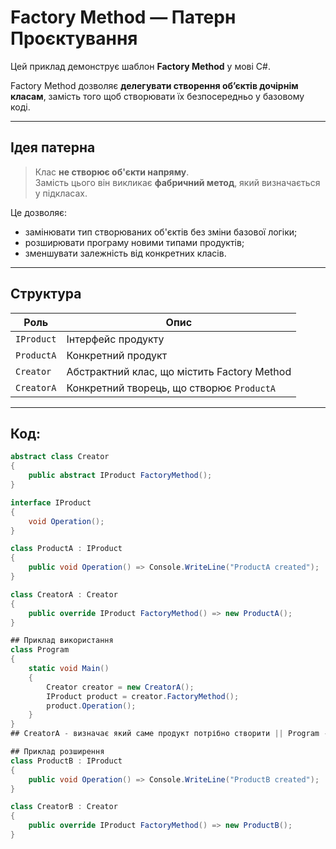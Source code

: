 # Factory Method — Патерн Проєктування

Цей приклад демонструє шаблон **Factory Method** у мові C#.

Factory Method дозволяє **делегувати створення об’єктів дочірнім класам**, замість того щоб створювати їх безпосередньо у базовому коді.

---

## Ідея патерна

> Клас **не створює об'єкти напряму**.  
> Замість цього він викликає **фабричний метод**, який визначається у підкласах.

Це дозволяє:
- замінювати тип створюваних об'єктів без зміни базової логіки;
- розширювати програму новими типами продуктів;
- зменшувати залежність від конкретних класів.

---

## Структура

| Роль | Опис |
|------|------|
| `IProduct` | Інтерфейс продукту |
| `ProductA` | Конкретний продукт |
| `Creator` | Абстрактний клас, що містить Factory Method |
| `CreatorA` | Конкретний творець, що створює `ProductA` |

---

## Код:

```csharp
abstract class Creator
{
    public abstract IProduct FactoryMethod();
}

interface IProduct
{
    void Operation();
}

class ProductA : IProduct
{
    public void Operation() => Console.WriteLine("ProductA created");
}

class CreatorA : Creator
{
    public override IProduct FactoryMethod() => new ProductA();
}

## Приклад використання
class Program
{
    static void Main()
    {
        Creator creator = new CreatorA();
        IProduct product = creator.FactoryMethod();
        product.Operation();
    }
}
## CreatorA - визначає який саме продукт потрібно створити || Program - працює через абстракції, не знаючи про конкретні типи

## Приклад розширення
class ProductB : IProduct
{
    public void Operation() => Console.WriteLine("ProductB created");
}

class CreatorB : Creator
{
    public override IProduct FactoryMethod() => new ProductB();
}

